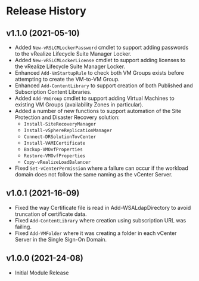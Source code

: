# Release History
## v1.1.0 (2021-05-10)
- Added `New-vRSLCMLockerPassword` cmdlet to support adding passwords to the vRealize Lifecycle Suite Manager Locker.
- Added `New-vRSLCMLockerLicense` cmdlet to support adding licenses to the vRealize Lifecycle Suite Manager Locker.
- Enhanced `Add-VmStartupRule` to check both VM Groups exists before attempting to create the VM-to-VM Group.
- Enhanced `Add-ContentLibrary` to support creation of both Published and Subscription Content Libraries.
- Added `Add-VmGroup` cmdlet to support adding Virtual Machines to existing VM Groups (availability Zones in particular).
- Added a number of new functions to support automation of the Site Protection and Disaster Recovery solution:
    - `Install-SiteRecoveryManager`
    - `Install-vSphereReplicationManager`
    - `Connect-DRSolutionTovCenter`
    - `Install-VAMICertificate`
    - `Backup-VMOvfProperties`
    - `Restore-VMOvfProperties`
    - `Copy-vRealizeLoadBalancer `
- Fixed `Set-vCenterPermission` where a failure can occur if the workload domain does not follow the same naming as the vCenter Server.

## v1.0.1 (2021-16-09)
- Fixed the way Certificate file is read in Add-WSALdapDirectory to avoid truncation of certificate data.
- Fixed `Add-ContentLibrary` where creation using subscription URL was failing.
- Fixed `Add-VMFolder` where it was creating a folder in each vCenter Server in the Single Sign-On Domain.

## v1.0.0 (2021-24-08)
- Initial Module Release